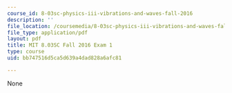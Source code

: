 ```yaml
---
course_id: 8-03sc-physics-iii-vibrations-and-waves-fall-2016
description: ''
file_location: /coursemedia/8-03sc-physics-iii-vibrations-and-waves-fall-2016/bb747516d5ca5d639a4dad828a6afc81_MIT8_03SCF16_Exam1.pdf
file_type: application/pdf
layout: pdf
title: MIT 8.03SC Fall 2016 Exam 1
type: course
uid: bb747516d5ca5d639a4dad828a6afc81

---
```

None